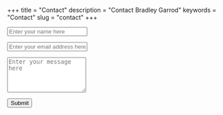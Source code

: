 +++
title = "Contact"
description = "Contact Bradley Garrod"
keywords = "Contact"
slug = "contact"
+++

<form action="https://formspree.io/xrgpnwkg" method="post">
    <input class="contact-input" type="text" required placeholder="Enter your name here" name="name">
    <p></p>
    <input class="contact-input" type="email" required placeholder="Enter your email address here" name="email">
    <p></p>
    <textarea class="contact-textarea" name="message" required placeholder="Enter your message here" rows="5"></textarea>
    <p></p>
    <button type="submit" class="contact-button">Submit</button>
</form>
